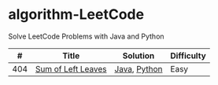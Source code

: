 # algorithm-LeetCode

Solve LeetCode Problems with Java and Python

| # | Title | Solution | Difficulty |
|---| ----- | -------- | ---------- |
|404|[Sum of Left Leaves](https://leetcode.com/problems/sum-of-left-leaves/) | [Java](./java/404/Solution.java), [Python](./python3/404/Solution.py)|Easy|

